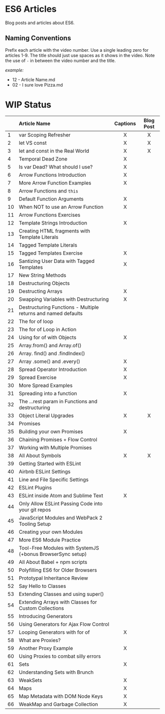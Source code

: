 # ES6 Articles

Blog posts and articles about ES6.

## Naming Conventions

Prefix each article with the video number. Use a single leading zero for articles 1-9. The title should just use spaces as it shows in the video. Note the use of ` - ` in between the video number and the title.

_example:_

- 12 - Article Name.md 
- 02 - I sure love Pizza.md 


# WIP Status

|  | Article Name   |      Captions       |  Blog Post |
|----------|:-------------|:------:|:------:|
| 1 | var Scoping Refresher | X | X |
| 2 | let VS const | X | X |
| 3 | let and const in the Real World | X | X |
| 4 | Temporal Dead Zone | X | |
| 5 | Is var Dead? What should I use? | X | |
| 6 | Arrow Functions Introduction | X | |
| 7 | More Arrow Function Examples | X | |
| 8 | Arrow Functions and `this` |  | |
| 9 | Default Function Arguments | X | |
| 10 | When NOT to use an Arrow Function | X | |
| 11 | Arrow Functions Exercises |  | |
| 12 | Template Strings Introduction | X | |
| 13 | Creating HTML fragments with Template Literals |  | |
| 14 | Tagged Template Literals |  | |
| 15 | Tagged Templates Exercise | X | |
| 16 | Santizing User Data with Tagged Templates | X | |
| 17 | New String Methods |  | |
| 18 | Destructuring Objects |  | |
| 19 | Destructing Arrays | X | |
| 20 | Swapping Variables with Destructuring | X | |
| 21 | Destructuring Functions - Multiple returns and named defaults |  | |
| 22 | The for of loop |  | |
| 23 | The for of Loop in Action |  | |
| 24 | Using for of with Objects | X | |
| 25 | Array.from() and Array.of() |  | |
| 26 | Array. find() and .findIndex() |  | |
| 27 | Array .some() and .every() | X | |
| 28 | Spread Operator Introduction | X | |
| 29 | Spread Exercise | X | |
| 30 | More Spread Examples |  | |
| 31 | Spreading into a function | X | |
| 32 | The ...rest param in Functions and destructuring |  | |
| 33 | Object Literal Upgrades | X | X |
| 34 | Promises |  | |
| 35 | Building your own Promises | X | |
| 36 | Chaining Promises + Flow Control |  | |
| 37 | Working with Multiple Promises |  | |
| 38 | All About Symbols | X | X |
| 39 | Getting Started with ESLint |  | |
| 40 | Airbnb ESLint Settings |  | |
| 41 | Line and File Specific Settings |  | |
| 42 | ESLint Plugins |  | |
| 43 | ESLint inside Atom and Sublime Text | X | |
| 44 | Only Allow ESLint Passing Code into your git repos |  | |
| 45 | JavaScript Modules and WebPack 2 Tooling Setup |  | |
| 46 | Creating your own Modules |  | |
| 47 | More ES6 Module Practice |  | |
| 48 | Tool-Free Modules with SystemJS (+bonus BrowserSync setup) |  | |
| 49 | All About Babel + npm scripts |  | |
| 50 | Polyfilling ES6 for Older Browsers |  | |
| 51 | Prototypal Inheritance Review |  | |
| 52 | Say Hello to Classes |  | |
| 53 | Extending Classes and using super() |  | |
| 54 | Extending Arrays with Classes for Custom Collections |  | |
| 55 | Introducing Generators |  | |
| 56 | Using Generators for Ajax Flow Control |  | |
| 57 | Looping Generators with for of | X | |
| 58 | What are Proxies? |  | |
| 59 | Another Proxy Example | X | |
| 60 | Using Proxies to combat silly errors |  | |
| 61 | Sets | X | |
| 62 | Understanding Sets with Brunch |  | |
| 63 | WeakSets | X | |
| 64 | Maps | X | |
| 65 | Map Metadata with DOM Node Keys | X | |
| 66 | WeakMap and Garbage Collection | X | |
